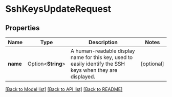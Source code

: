 # SshKeysUpdateRequest

## Properties

Name | Type | Description | Notes
------------ | ------------- | ------------- | -------------
**name** | Option<**String**> | A human-readable display name for this key, used to easily identify the SSH keys when they are displayed. | [optional]

[[Back to Model list]](../README.md#documentation-for-models) [[Back to API list]](../README.md#documentation-for-api-endpoints) [[Back to README]](../README.md)


